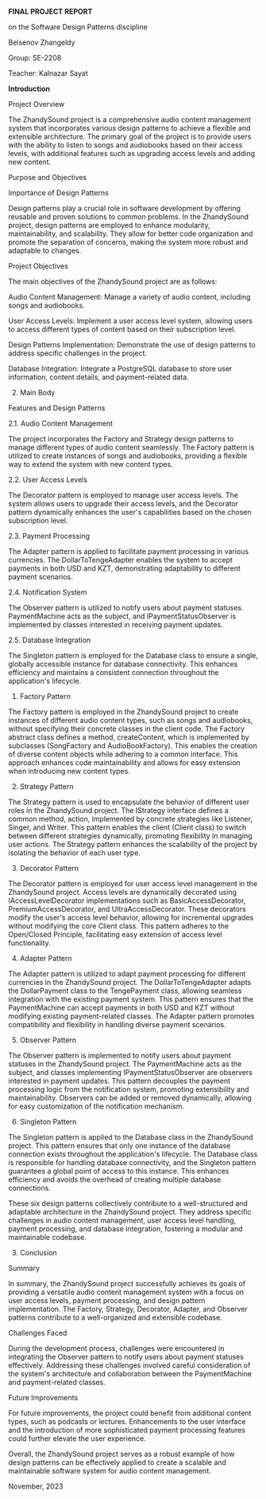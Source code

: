 **FINAL PROJECT REPORT**

on the Software Design Patterns discipline

Beisenov Zhangeldy

Group: SE-2208

Teacher: Kalnazar Sayat

**Introduction**

Project Overview

The ZhandySound project is a comprehensive audio content management system that incorporates various design patterns to achieve a flexible and extensible architecture. The primary goal of the project is to provide users with the ability to listen to songs and audiobooks based on their access levels, with additional features such as upgrading access levels and adding new content.

Purpose and Objectives

Importance of Design Patterns

Design patterns play a crucial role in software development by offering reusable and proven solutions to common problems. In the ZhandySound project, design patterns are employed to enhance modularity, maintainability, and scalability. They allow for better code organization and promote the separation of concerns, making the system more robust and adaptable to changes.

Project Objectives

The main objectives of the ZhandySound project are as follows:

Audio Content Management: Manage a variety of audio content, including songs and audiobooks.

User Access Levels: Implement a user access level system, allowing users to access different types of content based on their subscription level.

Design Patterns Implementation: Demonstrate the use of design patterns to address specific challenges in the project.

Database Integration: Integrate a PostgreSQL database to store user information, content details, and payment-related data.

2. Main Body

Features and Design Patterns

2.1. Audio Content Management

The project incorporates the Factory and Strategy design patterns to manage different types of audio content seamlessly. The Factory pattern is utilized to create instances of songs and audiobooks, providing a flexible way to extend the system with new content types.

2.2. User Access Levels

The Decorator pattern is employed to manage user access levels. The system allows users to upgrade their access levels, and the Decorator pattern dynamically enhances the user's capabilities based on the chosen subscription level.

2.3. Payment Processing

The Adapter pattern is applied to facilitate payment processing in various currencies. The DollarToTengeAdapter enables the system to accept payments in both USD and KZT, demonstrating adaptability to different payment scenarios.

2.4. Notification System

The Observer pattern is utilized to notify users about payment statuses. PaymentMachine acts as the subject, and IPaymentStatusObserver is implemented by classes interested in receiving payment updates.

2.5. Database Integration

The Singleton pattern is employed for the Database class to ensure a single, globally accessible instance for database connectivity. This enhances efficiency and maintains a consistent connection throughout the application's lifecycle.

1. Factory Pattern

The Factory pattern is employed in the ZhandySound project to create instances of different audio content types, such as songs and audiobooks, without specifying their concrete classes in the client code. The Factory abstract class defines a method, createContent, which is implemented by subclasses (SongFactory and AudioBookFactory). This enables the creation of diverse content objects while adhering to a common interface. This approach enhances code maintainability and allows for easy extension when introducing new content types.

2. Strategy Pattern

The Strategy pattern is used to encapsulate the behavior of different user roles in the ZhandySound project. The IStrategy interface defines a common method, action, implemented by concrete strategies like Listener, Singer, and Writer. This pattern enables the client (Client class) to switch between different strategies dynamically, promoting flexibility in managing user actions. The Strategy pattern enhances the scalability of the project by isolating the behavior of each user type.

3. Decorator Pattern

The Decorator pattern is employed for user access level management in the ZhandySound project. Access levels are dynamically decorated using IAccessLevelDecorator implementations such as BasicAccessDecorator, PremiumAccessDecorator, and UltraAccessDecorator. These decorators modify the user's access level behavior, allowing for incremental upgrades without modifying the core Client class. This pattern adheres to the Open/Closed Principle, facilitating easy extension of access level functionality.

4. Adapter Pattern

The Adapter pattern is utilized to adapt payment processing for different currencies in the ZhandySound project. The DollarToTengeAdapter adapts the DollarPayment class to the TengePayment class, allowing seamless integration with the existing payment system. This pattern ensures that the PaymentMachine can accept payments in both USD and KZT without modifying existing payment-related classes. The Adapter pattern promotes compatibility and flexibility in handling diverse payment scenarios.

5. Observer Pattern

The Observer pattern is implemented to notify users about payment statuses in the ZhandySound project. The PaymentMachine acts as the subject, and classes implementing IPaymentStatusObserver are observers interested in payment updates. This pattern decouples the payment processing logic from the notification system, promoting extensibility and maintainability. Observers can be added or removed dynamically, allowing for easy customization of the notification mechanism.

6. Singleton Pattern

The Singleton pattern is applied to the Database class in the ZhandySound project. This pattern ensures that only one instance of the database connection exists throughout the application's lifecycle. The Database class is responsible for handling database connectivity, and the Singleton pattern guarantees a global point of access to this instance. This enhances efficiency and avoids the overhead of creating multiple database connections.

These six design patterns collectively contribute to a well-structured and adaptable architecture in the ZhandySound project. They address specific challenges in audio content management, user access level handling, payment processing, and database integration, fostering a modular and maintainable codebase.

3. Conclusion

Summary

In summary, the ZhandySound project successfully achieves its goals of providing a versatile audio content management system with a focus on user access levels, payment processing, and design pattern implementation. The Factory, Strategy, Decorator, Adapter, and Observer patterns contribute to a well-organized and extensible codebase.

Challenges Faced

During the development process, challenges were encountered in integrating the Observer pattern to notify users about payment statuses effectively. Addressing these challenges involved careful consideration of the system's architecture and collaboration between the PaymentMachine and payment-related classes.

Future Improvements

For future improvements, the project could benefit from additional content types, such as podcasts or lectures. Enhancements to the user interface and the introduction of more sophisticated payment processing features could further elevate the user experience.

Overall, the ZhandySound project serves as a robust example of how design patterns can be effectively applied to create a scalable and maintainable software system for audio content management.

November, 2023

